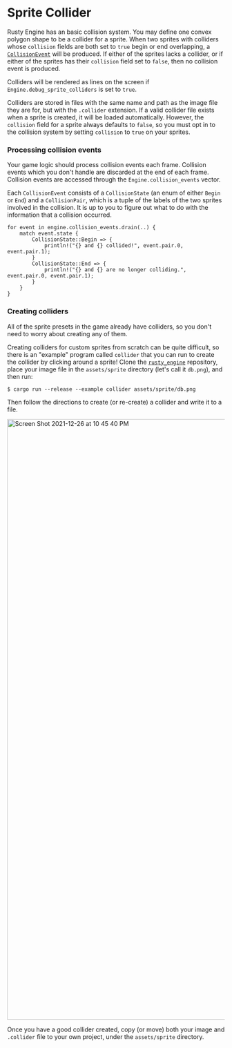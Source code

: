 # Sprite Collider

Rusty Engine has an basic collision system. You may define one convex polygon shape to be a collider for a sprite. When two sprites with colliders whose `collision` fields are both set to `true` begin or end overlapping, a [`CollisionEvent`](https://docs.rs/rusty_engine/latest/rusty_engine/physics/struct.CollisionEvent.html) will be produced.  If either of the sprites lacks a collider, or if either of the sprites has their `collision` field set to `false`, then no collision event is produced.

Colliders will be rendered as lines on the screen if `Engine.debug_sprite_colliders` is set to `true`.

Colliders are stored in files with the same name and path as the image file they are for, but with the `.collider` extension. If a valid collider file exists when a sprite is created, it will be loaded automatically. However, the `collision` field for a sprite always defaults to `false`, so you must opt in to the collision system by setting `collision` to `true` on your sprites.

### Processing collision events

Your game logic should process collision events each frame. Collision events which you don't handle are discarded at the end of each frame. Collision events are accessed through the `Engine.collision_events` vector.

Each `CollisionEvent` consists of a `CollisionState` (an enum of either `Begin` or `End`) and a `CollisionPair`, which is a tuple of the labels of the two sprites involved in the collision. It is up to you to figure out what to do with the information that a collision occurred.


```rust,ignored
for event in engine.collision_events.drain(..) {
    match event.state {
        CollisionState::Begin => {
            println!("{} and {} collided!", event.pair.0, event.pair.1);
        }
        CollisionState::End => {
            println!("{} and {} are no longer colliding.", event.pair.0, event.pair.1);
        }
    }
}
```

### Creating colliders

All of the sprite presets in the game already have colliders, so you don't need to worry about creating any of them.

Creating colliders for custom sprites from scratch can be quite difficult, so there is an "example" program called `collider` that you can run to create the collider by clicking around a sprite!  Clone the [`rusty_engine`](https://github.com/CleanCut/rusty_engine/) repository, place your image file in the `assets/sprite` directory (let's call it `db.png`), and then run:

```text
$ cargo run --release --example collider assets/sprite/db.png
```

Then follow the directions to create (or re-create) a collider and write it to a file.

<img width="1392" alt="Screen Shot 2021-12-26 at 10 45 40 PM" src="https://user-images.githubusercontent.com/5838512/147438683-c8af2db7-66dd-463c-a269-d03f37869496.png">

Once you have a good collider created, copy (or move) both your image and `.collider` file to your own project, under the `assets/sprite` directory.
